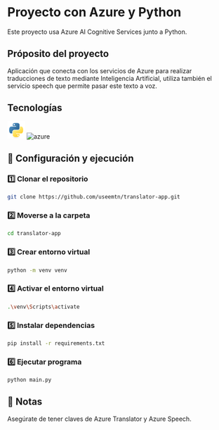 # Proyecto con Azure y Python

Este proyecto usa Azure AI Cognitive Services junto a Python.

## Próposito del proyecto

Aplicación que conecta con los servicios de Azure para realizar traducciones de texto mediante Inteligencia Artificial, utiliza también el servicio speech que permite pasar este texto a voz.

## Tecnologías

<img src="https://raw.githubusercontent.com/devicons/devicon/master/icons/python/python-original.svg" alt="python" width="40" height="40"/>
<img src="https://www.vectorlogo.zone/logos/microsoft_azure/microsoft_azure-icon.svg" alt="azure" width="40" height="40"/>

## 🚀 Configuración y ejecución

### 1️⃣ Clonar el repositorio
```sh
git clone https://github.com/useemtn/translator-app.git
```
### 2️⃣ Moverse a la carpeta
```sh
cd translator-app
```
### 3️⃣ Crear entorno virtual
```sh
python -m venv venv
```
### 4️⃣ Activar el entorno virtual
```sh
.\venv\Scripts\activate
```
### 5️⃣ Instalar dependencias
```sh
pip install -r requirements.txt
```
### 6️⃣ Ejecutar programa
```sh
python main.py
```

## 📌 Notas
Asegúrate de tener claves de Azure Translator y Azure Speech.